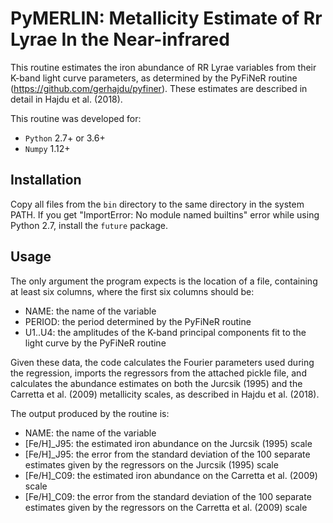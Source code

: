 # PyMERLIN: Metallicity Estimate of Rr Lyrae In the Near-infrared

This routine estimates the iron abundance of RR Lyrae variables from their K-band light curve parameters,
as determined by the PyFiNeR routine (https://github.com/gerhajdu/pyfiner). These estimates are described
in detail in Hajdu et al. (2018).

This routine was developed for:
- `Python` 2.7+ or 3.6+
- `Numpy` 1.12+

## Installation

Copy all files from the `bin` directory to the same directory in the system PATH.
If you get "ImportError: No module named builtins" error while using Python 2.7,
install the `future` package.

## Usage

The only argument the program expects is the location of a file, containing at least six columns,
where the first six columns should be:
- NAME: the name of the variable
- PERIOD: the period determined by the PyFiNeR routine
- U1..U4: the amplitudes of the K-band principal components fit to the light curve by the PyFiNeR routine

Given these data, the code calculates the Fourier parameters used during the regression, imports
the regressors from the attached pickle file, and calculates the abundance estimates on both the
Jurcsik (1995) and the Carretta et al. (2009) metallicity scales, as described in Hajdu et al. (2018).

The output produced by the routine is:
- NAME: the name of the variable
- [Fe/H]_J95: the estimated iron abundance on the Jurcsik (1995) scale
- [Fe/H]_J95: the error from the standard deviation of the 100 separate estimates given by the
regressors on the Jurcsik (1995) scale
- [Fe/H]_C09: the estimated iron abundance on the Carretta et al. (2009) scale
- [Fe/H]_C09: the error from the standard deviation of the 100 separate estimates given by the
regressors on the Carretta et al. (2009) scale
